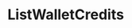 # ListWalletCredits

<api-endpoint openapi-path="../../../milestone.openapi.json" method="GET" endpoint="/wallet/credits"/>
